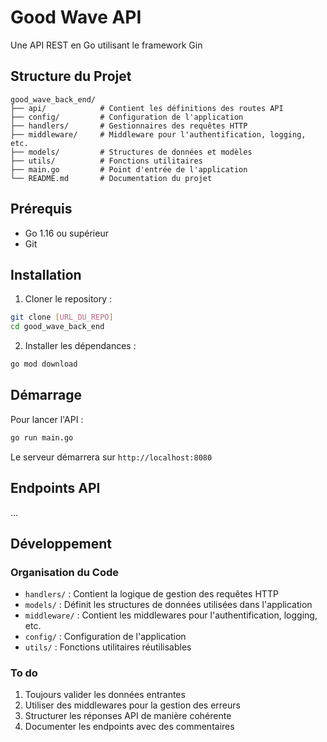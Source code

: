 # Good Wave API

Une API REST en Go utilisant le framework Gin

## Structure du Projet

```
good_wave_back_end/
├── api/            # Contient les définitions des routes API
├── config/         # Configuration de l'application
├── handlers/       # Gestionnaires des requêtes HTTP
├── middleware/     # Middleware pour l'authentification, logging, etc.
├── models/         # Structures de données et modèles
├── utils/          # Fonctions utilitaires
├── main.go         # Point d'entrée de l'application
└── README.md       # Documentation du projet
```

## Prérequis

- Go 1.16 ou supérieur
- Git

## Installation

1. Cloner le repository :
```bash
git clone [URL_DU_REPO]
cd good_wave_back_end
```

2. Installer les dépendances :
```bash
go mod download
```

## Démarrage

Pour lancer l'API :
```bash
go run main.go
```

Le serveur démarrera sur `http://localhost:8080`

## Endpoints API

...

## Développement

### Organisation du Code

- `handlers/` : Contient la logique de gestion des requêtes HTTP
- `models/` : Définit les structures de données utilisées dans l'application
- `middleware/` : Contient les middlewares pour l'authentification, logging, etc.
- `config/` : Configuration de l'application
- `utils/` : Fonctions utilitaires réutilisables

### To do

1. Toujours valider les données entrantes
2. Utiliser des middlewares pour la gestion des erreurs
3. Structurer les réponses API de manière cohérente
4. Documenter les endpoints avec des commentaires

